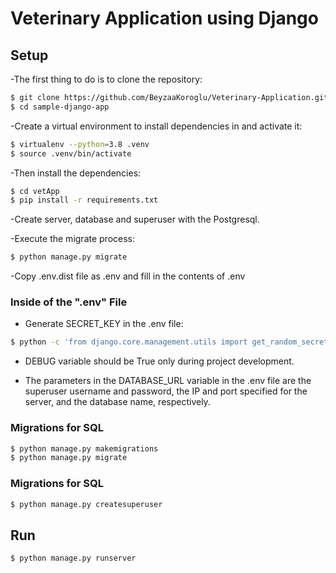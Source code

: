# Veterinary Application using Django

## Setup

-The first thing to do is to clone the repository:

```sh
$ git clone https://github.com/BeyzaaKoroglu/Veterinary-Application.git
$ cd sample-django-app
```

-Create a virtual environment to install dependencies in and activate it:

```sh
$ virtualenv --python=3.8 .venv
$ source .venv/bin/activate
```

-Then install the dependencies:

```sh
$ cd vetApp
$ pip install -r requirements.txt
```

-Create server, database and superuser with the Postgresql.

-Execute the migrate process:

```sh
$ python manage.py migrate
```

-Copy .env.dist file as .env and fill in the contents of .env


### Inside of the ".env" File
- Generate SECRET_KEY in the .env file:

```sh
$ python -c 'from django.core.management.utils import get_random_secret_key; print(get_random_secret_key())'
```

- DEBUG variable should be True only during project development. 

- The parameters in the DATABASE_URL variable in the .env file are the superuser username and password, the IP and port specified for the server, and the database name, respectively.

### Migrations for SQL

```sh
$ python manage.py makemigrations
$ python manage.py migrate
```

### Migrations for SQL

```sh
$ python manage.py createsuperuser
```


## Run

```sh
$ python manage.py runserver
```
